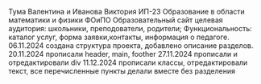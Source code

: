 Тума Валентина и Иванова Виктория
ИП-23
Образование в области математики и физики
ФОиПО
Образовательный сайт
целевая аудитория: школьники, преподователи, родители; Функциональность: каталог услуг, форма заявки,контакты, информация о педагоге.
06.11.2024 создана структура проекта, добавлено описание разделов.
20.11.2024 прописали  header, main, foother
27.11.2024 прописали и отредактировали div
11.12.2024 прописали классы, отредактировали текст, все перечисленные пункты делали вместе без разделения

